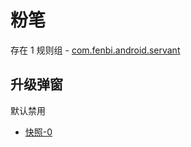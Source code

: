 # 粉笔

存在 1 规则组 - [com.fenbi.android.servant](/src/apps/com.fenbi.android.servant.ts)

## 升级弹窗

默认禁用

- [快照-0](https://i.gkd.li/i/12999725)
